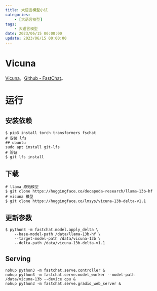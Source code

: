 ```yaml
---
title: 大语言模型小试
categories: 
	- [大语言模型]
tags:
	- 大语言模型
date: 2023/06/15 00:00:00
update: 2023/06/15 00:00:00
---
```


# Vicuna

[Vicuna](https://lmsys.org/blog/2023-03-30-vicuna/)，[Github - FastChat](https://github.com/lm-sys/FastChat)。

# 运行

## 安装依赖

```shell
$ pip3 install torch transformers fschat
# 安装 lfs
## ubuntu
sudo apt install git-lfs
# 验证
$ git lfs install
```

## 下载

```shell
# llama 原始模型
$ git clone https://huggingface.co/decapoda-research/llama-13b-hf
# vicuna 模型
$ git clone https://huggingface.co/lmsys/vicuna-13b-delta-v1.1
```

## 更新参数

```shell
$ python3 -m fastchat.model.apply_delta \
    --base-model-path /data/llama-13b-hf \
    --target-model-path /data/vicuna-13b \
    --delta-path /data/vicuna-13b-delta-v1.1
```

## Serving

```shell
nohup python3 -m fastchat.serve.controller &
nohup python3 -m fastchat.serve.model_worker --model-path /data/vicuna-13b --device cpu &
nohup python3 -m fastchat.serve.gradio_web_server &
```

